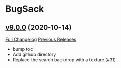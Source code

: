# BugSack

## [v9.0.0](https://github.com/funkydude/BugSack/tree/v9.0.0) (2020-10-14)
[Full Changelog](https://github.com/funkydude/BugSack/compare/v8.2.0...v9.0.0) [Previous Releases](https://github.com/funkydude/BugSack/releases)

- bump toc  
- Add github directory  
- Replace the search backdrop with a texture (#31)  
